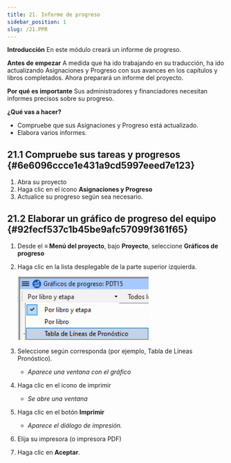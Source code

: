 ```yaml
---
title: 21. Informe de progreso
sidebar_position: 1
slug: /21.PPR
---
```




**Introducción** En este módulo creará un informe de progreso.


**Antes de empezar** A medida que ha ido trabajando en su traducción, ha ido actualizando Asignaciones y Progreso con sus avances en los capítulos y libros completados. Ahora preparará un informe del proyecto.


**Por qué es importante** Sus administradores y financiadores necesitan informes precisos sobre su progreso.


**¿Qué vas a hacer?**

- Compruebe que sus Asignaciones y Progreso está actualizado.
- Elabora varios informes.

## 21.1 Compruebe sus tareas y progresos {#6e6096ccce1e431a9cd5997eeed7e123}

1. Abra su proyecto
2. Haga clic en el icono **Asignaciones y Progreso**
3. Actualice su progreso según sea necesario.

## 21.2 Elaborar un gráfico de progreso del equipo {#92fecf537c1b45be9afc57099f361f65}

1. Desde el **≡ Menú del proyecto**, bajo **Proyecto**, seleccione **Gráficos de progreso**
2. Haga clic en la lista desplegable de la parte superior izquierda.

    ![](./277798433.png)

3. Seleccione según corresponda (por ejemplo, Tabla de Líneas Pronóstico).
    - _Aparece una ventana con el gráfico_
4. Haga clic en el icono de imprimir
    - _Se abre una ventana_
5. Haga clic en el botón **Imprimir**
    - _Aparece el diálogo de impresión._
6. Elija su impresora (o impresora PDF)
7. Haga clic en **Aceptar**.
